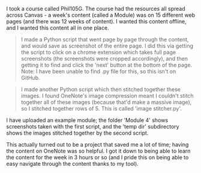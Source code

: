 I took a course called Phil105G. The course had the resources all spread across Canvas - a week's content (called a Module) was on 15 different web pages (and there was 12 weeks of content). I wanted this content offline, and I wanted this content all in one place.

> I made a Python script that went page by page through the content, and would save as screenshot of the entire page. I did this via getting the script to click on a chrome extension which takes full page screenshots (the screenshots were cropped accordingly), and then getting it to find and click the 'next' button at the bottom of the page. Note: I have been unable to find .py file for this, so this isn't on GitHub.

> I made another Python script which then stitched together these images. I found OneNote's image compression meant I couldn't stitch together all of these images (because that'd make a massive image), so I stitched together rows of 5. This is called 'image stitcher.py'.

I have uploaded an example module; the folder 'Module 4' shows screenshots taken with the first script, and the 'temp dir' subdirectory shows the images stitched together by the second script.

This actually turned out to be a project that saved me a lot of time; having the content on OneNote was so helpful. I got it down to being able to learn the content for the week in 3 hours or so (and I pride this on being able to easy navigate through the content thanks to my tool).

